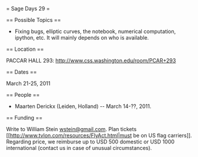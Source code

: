 = Sage Days 29 =

== Possible Topics ==

 * Fixing bugs, elliptic curves, the notebook, numerical computation, ipython, etc.  It will mainly depends on who is available.

== Location ==

 PACCAR HALL 293: http://www.css.washington.edu/room/PCAR+293

== Dates ==

 March 21-25, 2011

== People ==

 * Maarten Derickx (Leiden, Holland) -- March 14-??, 2011. 

== Funding ==
 
 Write to William Stein wstein@gmail.com.   Plan tickets [[http://www.tvlon.com/resources/FlyAct.html|must be on US flag carriers]].  Regarding price, we reimburse up to USD 500 domestic or USD 1000 international (contact us in case of unusual circumstances).
